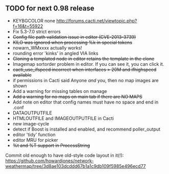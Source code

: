 ## TODO for next 0.98 release

*  KEYBGCOLOR none http://forums.cacti.net/viewtopic.php?f=16&t=55922
*  Fix 5.3-7.0 strict errors
*  ~~Config file path validation issue in editor (CVE-2013-3739)~~
*  ~~KILO was ignored when processing %k in special tokens~~
*  nowarn_WMxxxx actually works!
*  rounding error 'kinks' in angled VIA links
*  ~~Cloning a templated node in editor retains the template in the clone~~
*  Imagemap sortorder problem in editor. If you can see it, you can click it.
*  ~~cacti_use_ifspeed incorrect when interfaces > 20M and ifhighspeed available~~
*  if permissions in Cacti said Anyone *and* you, then no map images are shown
*  Add a warning for missing tables on manage
*  ~~Add a warning for no maps on main tab if there are NO MAPS~~
*  Add note on editor that config names must have no space and end in .conf
*  DATAOUTPUTFILE
*  HTMLOUTFILE and IMAGEOUTPUTFILE in Cacti
*  new image-cycle
*  detect if Boost is installed and enabled, and recommend poller_output
*  editor 'tidy' function
*  editor MRU for picker
*  ~~%t and %T support in ProcessString~~

Commit old enough to have old-style code layout in it(!):
https://github.com/howardjones/network-weathermap/tree/3d8ae103dcddd67b1a1c9db109f5985e496ecd77

